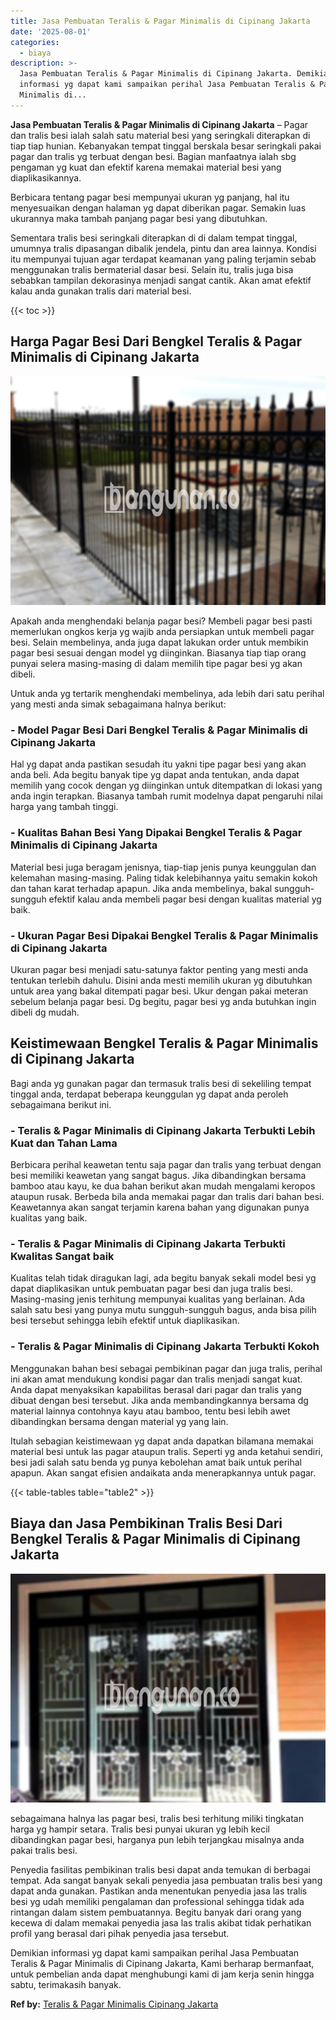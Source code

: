 ```yaml
---
title: Jasa Pembuatan Teralis & Pagar Minimalis di Cipinang Jakarta
date: '2025-08-01'
categories:
  - biaya
description: >-
  Jasa Pembuatan Teralis & Pagar Minimalis di Cipinang Jakarta. Demikian
  informasi yg dapat kami sampaikan perihal Jasa Pembuatan Teralis & Pagar
  Minimalis di...
---
```


**Jasa Pembuatan Teralis & Pagar Minimalis di Cipinang Jakarta** – Pagar dan tralis besi ialah salah satu material besi yang seringkali diterapkan di tiap tiap hunian. Kebanyakan tempat tinggal berskala besar seringkali pakai pagar dan tralis yg terbuat dengan besi. Bagian manfaatnya ialah sbg pengaman yg kuat dan efektif karena memakai material besi yang diaplikasikannya.

Berbicara tentang pagar besi mempunyai ukuran yg panjang, hal itu menyesuaikan dengan halaman yg dapat diberikan pagar. Semakin luas ukurannya maka tambah panjang pagar besi yang dibutuhkan.

Sementara tralis besi seringkali diterapkan di di dalam tempat tinggal, umumnya tralis dipasangan dibalik jendela, pintu dan area lainnya. Kondisi itu mempunyai tujuan agar terdapat keamanan yang paling terjamin sebab menggunakan tralis bermaterial dasar besi. Selain itu, tralis juga bisa sebabkan tampilan dekorasinya menjadi sangat cantik. Akan amat efektif kalau anda gunakan tralis dari material besi.

{{< toc >}}

## Harga Pagar Besi Dari Bengkel Teralis & Pagar Minimalis di Cipinang Jakarta

![Jasa Pembuatan Teralis & Pagar Minimalis di Cipinang Jakarta](/images/pagar-minimalis-murah-06.png)

Apakah anda menghendaki belanja pagar besi? Membeli pagar besi pasti memerlukan ongkos kerja yg wajib anda persiapkan untuk membeli pagar besi. Selain membelinya, anda juga dapat lakukan order untuk membikin pagar besi sesuai dengan model yg diinginkan. Biasanya tiap tiap orang punyai selera masing-masing di dalam memilih tipe pagar besi yg akan dibeli.

Untuk anda yg tertarik menghendaki membelinya, ada lebih dari satu perihal yang mesti anda simak sebagaimana halnya berikut:
### \- Model Pagar Besi Dari Bengkel Teralis & Pagar Minimalis di Cipinang Jakarta

Hal yg dapat anda pastikan sesudah itu yakni tipe pagar besi yang akan anda beli. Ada begitu banyak tipe yg dapat anda tentukan, anda dapat memilih yang cocok dengan yg diinginkan untuk ditempatkan di lokasi yang anda ingin terapkan. Biasanya tambah rumit modelnya dapat pengaruhi nilai harga yang tambah tinggi.

### \- Kualitas Bahan Besi Yang Dipakai Bengkel Teralis & Pagar Minimalis di Cipinang Jakarta

Material besi juga beragam jenisnya, tiap-tiap jenis punya keunggulan dan kelemahan masing-masing. Paling tidak kelebihannya yaitu semakin kokoh dan tahan karat terhadap apapun. Jika anda membelinya, bakal sungguh-sungguh efektif kalau anda membeli pagar besi dengan kualitas material yg baik.

### \- Ukuran Pagar Besi Dipakai Bengkel Teralis & Pagar Minimalis di Cipinang Jakarta

Ukuran pagar besi menjadi satu-satunya faktor penting yang mesti anda tentukan terlebih dahulu. Disini anda mesti memilih ukuran yg dibutuhkan untuk area yang bakal ditempati pagar besi. Ukur dengan pakai meteran sebelum belanja pagar besi. Dg begitu, pagar besi yg anda butuhkan ingin dibeli dg mudah.

## Keistimewaan Bengkel Teralis & Pagar Minimalis di Cipinang Jakarta

Bagi anda yg gunakan pagar dan termasuk tralis besi di sekeliling tempat tinggal anda, terdapat beberapa keunggulan yg dapat anda peroleh sebagaimana berikut ini.

### \- Teralis & Pagar Minimalis di Cipinang Jakarta Terbukti Lebih Kuat dan Tahan Lama

Berbicara perihal keawetan tentu saja pagar dan tralis yang terbuat dengan besi memiliki keawetan yang sangat bagus. Jika dibandingkan bersama bamboo atau kayu, ke dua bahan berikut akan mudah mengalami keropos ataupun rusak. Berbeda bila anda memakai pagar dan tralis dari bahan besi. Keawetannya akan sangat terjamin karena bahan yang digunakan punya kualitas yang baik.

### \- Teralis & Pagar Minimalis di Cipinang Jakarta Terbukti Kwalitas Sangat baik

Kualitas telah tidak diragukan lagi, ada begitu banyak sekali model besi yg dapat diaplikasikan untuk pembuatan pagar besi dan juga tralis besi. Masing-masing jenis terhitung mempunyai kualitas yang berlainan. Ada salah satu besi yang punya mutu sungguh-sungguh bagus, anda bisa pilih besi tersebut sehingga lebih efektif untuk diaplikasikan.

### \- Teralis & Pagar Minimalis di Cipinang Jakarta Terbukti Kokoh

Menggunakan bahan besi sebagai pembikinan pagar dan juga tralis, perihal ini akan amat mendukung kondisi pagar dan tralis menjadi sangat kuat. Anda dapat menyaksikan kapabilitas berasal dari pagar dan tralis yang dibuat dengan besi tersebut. Jika anda membandingkannya bersama dg material lainnya contohnya kayu atau bamboo, tentu besi lebih awet dibandingkan bersama dengan material yg yang lain.

Itulah sebagian keistimewaan yg dapat anda dapatkan bilamana memakai material besi untuk las pagar ataupun tralis. Seperti yg anda ketahui sendiri, besi jadi salah satu benda yg punya kebolehan amat baik untuk perihal apapun. Akan sangat efisien andaikata anda menerapkannya untuk pagar.

{{< table-tables table="table2" >}}

## Biaya dan Jasa Pembikinan Tralis Besi Dari Bengkel Teralis & Pagar Minimalis di Cipinang Jakarta

![Jasa Pembuatan Teralis & Pagar Minimalis di Cipinang Jakarta](/images/teralis-minimalis-murah-19.png)

sebagaimana halnya las pagar besi, tralis besi terhitung miliki tingkatan harga yg hampir setara. Tralis besi punyai ukuran yg lebih kecil dibandingkan pagar besi, harganya pun lebih terjangkau misalnya anda pakai tralis besi.

Penyedia fasilitas pembikinan tralis besi dapat anda temukan di berbagai tempat. Ada sangat banyak sekali penyedia jasa pembuatan tralis besi yang dapat anda gunakan. Pastikan anda menentukan penyedia jasa las tralis besi yg udah memiliki pengalaman dan professional sehingga tidak ada rintangan dalam sistem pembuatannya. Begitu banyak dari orang yang kecewa di dalam memakai penyedia jasa las tralis akibat tidak perhatikan profil yang berasal dari pihak penyedia jasa tersebut.

Demikian informasi yg dapat kami sampaikan perihal Jasa Pembuatan Teralis & Pagar Minimalis di Cipinang Jakarta, Kami berharap bermanfaat, untuk pembelian anda dapat menghubungi kami di jam kerja senin hingga sabtu, terimakasih banyak.

**Ref by:** [Teralis & Pagar Minimalis Cipinang Jakarta](https://id.wikipedia.org/wiki/Teralis)
